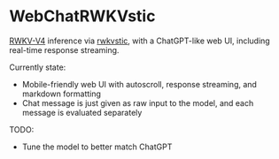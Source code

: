 # WebChatRWKVstic

[RWKV-V4](https://github.com/BlinkDL/RWKV-LM) inference via
[rwkvstic](https://github.com/harrisonvanderbyl/rwkvstic), with a ChatGPT-like
web UI, including real-time response streaming.

Currently state:

- Mobile-friendly web UI with autoscroll, response streaming, and markdown
  formatting
- Chat message is just given as raw input to the model, and each message is
  evaluated separately

TODO:

- Tune the model to better match ChatGPT
